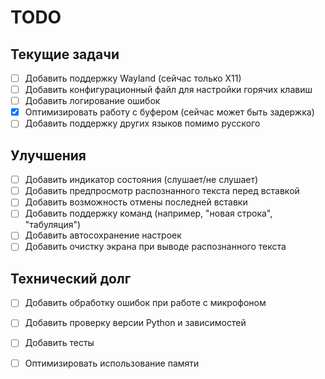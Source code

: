 # TODO

## Текущие задачи
- [ ] Добавить поддержку Wayland (сейчас только X11)
- [ ] Добавить конфигурационный файл для настройки горячих клавиш
- [ ] Добавить логирование ошибок
- [x] Оптимизировать работу с буфером (сейчас может быть задержка)
- [ ] Добавить поддержку других языков помимо русского

## Улучшения
- [ ] Добавить индикатор состояния (слушает/не слушает)
- [ ] Добавить предпросмотр распознанного текста перед вставкой
- [ ] Добавить возможность отмены последней вставки
- [ ] Добавить поддержку команд (например, "новая строка", "табуляция")
- [ ] Добавить автосохранение настроек
- [ ] Добавить очистку экрана при выводе распознанного текста

## Технический долг
- [ ] Добавить обработку ошибок при работе с микрофоном
- [ ] Добавить проверку версии Python и зависимостей
- [ ] Добавить тесты
- [ ] Оптимизировать использование памяти 

